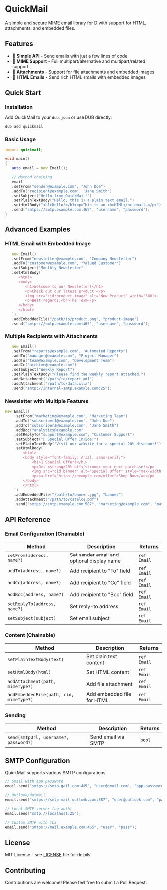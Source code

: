 # QuickMail

A simple and secure MIME email library for D with support for HTML, attachments, and embedded files.

## Features

- 🚀 **Simple API** - Send emails with just a few lines of code
- 📧 **MIME Support** - Full multipart/alternative and multipart/related support
- 📎 **Attachments** - Support for file attachments and embedded images
- 🎨 **HTML Emails** - Send rich HTML emails with embedded images

## Quick Start

### Installation

Add QuickMail to your `dub.json` or use DUB directly:

```bash
dub add quickmail
```

### Basic Usage

```d
import quickmail;

void main()
{
   auto email = new Email();

   // Method chaining
   email
   .setFrom("sender@example.com", "John Doe")
   .addTo("recipient@example.com", "Jane Smith")
   .setSubject("Hello from QuickMail!")
   .setPlainTextBody("Hello, this is a plain text email.")
   .setHtmlBody("<h1>Hello!</h1><p>This is an <b>HTML</b> email.</p>")
   .send("smtps://smtp.example.com:465", "username", "password");
}
```

## Advanced Examples

### HTML Email with Embedded Image

```d
   new Email()
   .setFrom("newsletter@example.com", "Company Newsletter")
   .addTo("customer@example.com", "Valued Customer")
   .setSubject("Monthly Newsletter")
   .setHtmlBody(`
      <html>
      <body>
         <h1>Welcome to our Newsletter!</h1>
         <p>Check out our latest product:</p>
         <img src="cid:product-image" alt="New Product" width="300">
         <p>Best regards,<br>The Team</p>
      </body>
      </html>
   `)
   .addEmbeddedFile("/path/to/product.png", "product-image")
   .send("smtps://smtp.example.com:465", "username", "password");
```

### Multiple Recipients with Attachments

```d
   new Email()
   .setFrom("reports@example.com", "Automated Reports")
   .addTo("manager@example.com", "Project Manager")
   .addTo("team@example.com", "Development Team")
   .addCc("archive@example.com")
   .setSubject("Weekly Report")
   .setPlainTextBody("Please find the weekly report attached.")
   .addAttachment("/path/to/report.pdf")
   .addAttachment("/path/to/data.xlsx")
   .send("smtp://internal-smtp.example.com:25");
```

### Newsletter with Multiple Features

```d
new Email()
    .setFrom("marketing@example.com", "Marketing Team")
    .addTo("subscriber1@example.com", "John Doe")
    .addTo("subscriber2@example.com", "Jane Smith")
    .addBcc("analytics@example.com")
    .setReplyTo("support@example.com", "Customer Support")
    .setSubject("🎉 Special Offer Inside!")
    .setPlainTextBody("Visit our website for a special 20% discount!")
    .setHtmlBody(`
        <html>
        <body style="font-family: Arial, sans-serif;">
            <h1>🎉 Special Offer!</h1>
            <p>Get <strong>20% off</strong> your next purchase!</p>
            <img src="cid:banner" alt="Special Offer" style="max-width: 100%;">
            <p><a href="https://example.com/offer">Shop Now</a></p>
        </body>
        </html>
    `)
    .addEmbeddedFile("/path/to/banner.jpg", "banner")
    .addAttachment("/path/to/catalog.pdf")
    .send("smtps://smtp.example.com:587", "marketing@example.com", "password");
```

## API Reference

### Email Configuration (Chainable)

| Method | Description | Returns |
|--------|-------------|---------|
| `setFrom(address, name?)` | Set sender email and optional display name | `ref Email` |
| `addTo(address, name?)` | Add recipient to "To" field | `ref Email` |
| `addCc(address, name?)` | Add recipient to "Cc" field | `ref Email` |
| `addBcc(address, name?)` | Add recipient to "Bcc" field | `ref Email` |
| `setReplyTo(address, name?)` | Set reply-to address | `ref Email` |
| `setSubject(subject)` | Set email subject | `ref Email` |

### Content (Chainable)

| Method | Description | Returns |
|--------|-------------|---------|
| `setPlainTextBody(text)` | Set plain text content | `ref Email` |
| `setHtmlBody(html)` | Set HTML content | `ref Email` |
| `addAttachment(path, mimeType?)` | Add file attachment | `ref Email` |
| `addEmbeddedFile(path, cid, mimeType?)` | Add embedded file for HTML | `ref Email` |

### Sending

| Method | Description | Returns |
|--------|-------------|---------|
| `send(smtpUrl, username?, password?)` | Send email via SMTP | `bool` |


## SMTP Configuration

QuickMail supports various SMTP configurations:

```d
// Gmail with app password
email.send("smtps://smtp.gail.com:465", "user@gmail.com", "app-password");

// Outlook/Hotmail
email.send("smtps://smtp-mail.outlook.com:587", "user@outlook.com", "password");

// Local SMTP server (no auth)
email.send("smtp://localhost:25");

// Custom SMTP with TLS
email.send("smtps://mail.example.com:465", "user", "pass");
```

## License

MIT License - see [LICENSE](LICENSE) file for details.

## Contributing

Contributions are welcome! Please feel free to submit a Pull Request.
